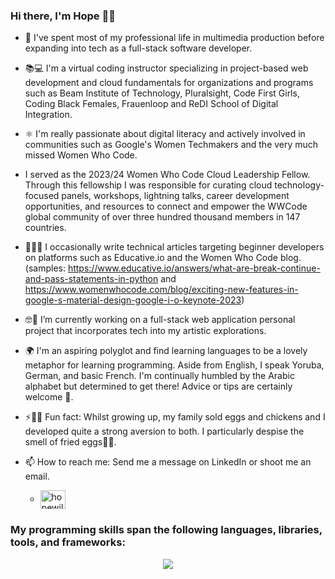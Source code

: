 
### Hi there, I'm Hope 👋🏾
- 🔭 I've spent most of my professional life in multimedia production before expanding into tech as a full-stack software developer. 

- 📚💻 I'm a virtual coding instructor specializing in project-based web development and cloud fundamentals for organizations and programs such as Beam Institute of Technology, Pluralsight, Code First Girls, Coding Black Females, Frauenloop and ReDI School of Digital Integration.

- ⚛️ I'm really passionate about digital literacy and actively involved in communities such as Google's Women Techmakers and the very much missed Women Who Code.

- I served as the 2023/24 Women Who Code Cloud Leadership Fellow. Through this fellowship I was responsible for curating cloud technology-focused panels, workshops, lightning talks, career development opportunities, and resources to connect and empower the WWCode global community of over three hundred thousand members in 147 countries.
<!--<div align="center"><img align="center" src="https://media.licdn.com/dms/image/D5610AQHGIyd4tpQAuw/image-shrink_1280/0/1692817923502?e=1695614400&v=beta&t=bJB6C-GjfhBxOzTL2rBgiTt6RSDNIUOoSEJrcsf6fQA" style="width: 35%"></a>
</div>  -->

- 📝✍🏾 I occasionally write technical articles targeting beginner developers on platforms such as Educative.io and the Women Who Code blog. (samples: https://www.educative.io/answers/what-are-break-continue-and-pass-statements-in-python and https://www.womenwhocode.com/blog/exciting-new-features-in-google-s-material-design-google-i-o-keynote-2023)

- 🤓🎨 I’m currently working on a full-stack web application personal project that incorporates tech into my artistic explorations.

- 🌍 I'm an aspiring polyglot and find learning languages to be a lovely metaphor for learning programming. Aside from English, I speak Yoruba, German, and basic French. I'm continually humbled by the Arabic alphabet but determined to get there! Advice or tips are certainly welcome 🥲.

- ⚡🐔🥚 Fun fact: Whilst growing up, my family sold eggs and chickens and I developed quite a strong aversion to both. I particularly despise the smell of fried eggs🍳🤢.

- 📫 How to reach me: Send me a message on LinkedIn or shoot me an email.
  - <a href="https://linkedin.com/in/hopeolaidewilson" rel="nofollow"><img align="center" src="https://raw.githubusercontent.com/rahuldkjain/github-profile-readme-generator/master/src/images/icons/Social/linked-in-alt.svg" alt="hopewilson" height="30" width="40" style="max-width: 100%;"></a>


<!--
**hopeolaide/hopeolaide** is a ✨ _special_ ✨ repository because its `README.md` (this file) appears on your GitHub profile.
-->
<!--[![@hopeolaide's Holopin board](https://holopin.me/hopeolaide)](https://holopin.io/@hopeolaide)-->

<h3>My programming skills span the following languages, libraries, tools, and frameworks:</h3>

<p align="center">
  <a href="https://skillicons.dev">
    <img src="https://skillicons.dev/icons?i=py,react,java,js,aws,typescript,nodejs,express,git,html,css,postman,postgresql,sass,bootstrap,gcp,flask,idea,spring,jest,gherkin,hibernate,linux,docker,gitlab,graphql,fastapi,maven,gradle,nextjs,figma,vscode,replit,heroku,pr,terraform,tailwind,materialui,vite&perline=13" />
  </a>
</p>

<!--[![My Skills](https://skillicons.dev/icons?i=py,react,aws,gcp,js,typescript,nodejs,express,git,html,css,postman,postgresql,sass,bootstrap,flask,java,idea,spring,jest,linux,docker,gitlab,graphql,fastapi,gradle,nextjs,figma,vscode,replit,heroku,pr,vite&perline=16)](https://skillicons.dev)-->
